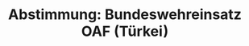 ---
layout: abstimmung
title: "Abstimmung: Bundeswehreinsatz OAF (Türkei)"
categories:
 - Bundeswehr
 - Ausland
tags:
 - OAF
 - Türkei
 - NATO

abstimmung:
 legislaturperiode: 18
 bundestagssitzung: 10
 abstimmung: 1
links:
 - title: https://www.bundestag.de/parlament/plenum/abstimmung/abstimmung?id=250
   url: https://www.bundestag.de/parlament/plenum/abstimmung/abstimmung?id=250
 - title: http://www.abgeordnetenwatch.de/fortsetzung_des_patriot_einsatzes_in_der_tuerkei-1105-546.html
   url: http://www.abgeordnetenwatch.de/fortsetzung_des_patriot_einsatzes_in_der_tuerkei-1105-546.html
data:
 - title: Abstimmungsergebnis 20140129_1-data.pdf
   url: /res/abstimmungsliste/20140129_1-data.pdf
 - title: Abstimmungsergebnis 20140129_1_xls-data.csv
   url: /res/abstimmungsliste/analyses/20140129_1_xls-data.csv
documents:
 - title: Drucksache 18/00262.pdf
   url: http://dip21.bundestag.de/dip21/btd/18/002/1800262.pdf
   local: /res/abstimmungsdaten/018-010-01/1800262.pdf
 - title: Drucksache 18/00347.pdf
   url: http://dip21.bundestag.de/dip21/btd/18/003/1800347.pdf
   local: /res/abstimmungsdaten/018-010-01/1800347.pdf
preview: |
     Deutscher Bundestag
    
     10. Sitzung des Deutschen Bundestages
     am Mittwoch, 29.Januar 2014
     Endgültiges Ergebnis der Namentlichen Abstimmung Nr. 1
    
     Beschlussempfehlung des Auswärtigen Ausschusses (3. Ausschuss) zu dem Antrag
     der Bundesregierung
     Fortsetzung der Entsendung bewaffneter deutscher Streitkräfte zur Verstärkung der
     integrierten Luftverteidigung der NATO auf Ersuchen der Türkei und auf Grundlage
     des Rechts auf kollektive Selbstverteidigung (Artikel 51 der Charta der Vereinten
     Nationen) sowie des Beschlusses des Nordatlantikrates vom 4. Dezember 2012
     Drucksachen 18/262 und 18/347
    
     Abgegebene Stimmen insgesamt:
    
     600
    
     Nicht abgegebene Stimmen:
     Ja-Stimmen:
    
     31
     522
    
     Nein-Stimmen:
    
     71
    
     Enthaltungen:
    
     7
    
     Ungültige:
    
     0
    
     Berlin, den 29. Jan. 14
    
     Beginn: 16:41
     Ende: 16:44
---